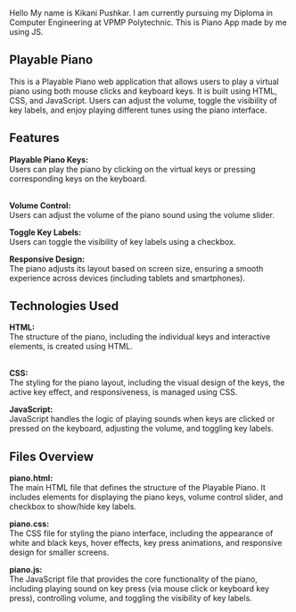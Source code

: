 Hello My name is Kikani Pushkar.
I am currently pursuing my Diploma in Computer Engineering at VPMP Polytechnic.
This is Piano App made by me using JS.

<h2>Playable Piano</h2>
This is a Playable Piano web application that allows users to play a virtual piano using both mouse clicks and keyboard keys. It is built using HTML, CSS, and JavaScript. Users can adjust the volume, toggle the visibility of key labels, and enjoy playing different tunes using the piano interface.

<h2>Features</h2>
<b>Playable Piano Keys:</b><br>
Users can play the piano by clicking on the virtual keys or pressing corresponding keys on the keyboard.<br><br>

<b>Volume Control:</b><br>
Users can adjust the volume of the piano sound using the volume slider.<br>

<b>Toggle Key Labels:</b><br>
Users can toggle the visibility of key labels using a checkbox.<br>

<b>Responsive Design:</b><br>
The piano adjusts its layout based on screen size, ensuring a smooth experience across devices (including tablets and smartphones).<br>

<h2>Technologies Used</h2>
<b>HTML:</b><br>
The structure of the piano, including the individual keys and interactive elements, is created using HTML.<br><br>

<b>CSS:</b><br>
The styling for the piano layout, including the visual design of the keys, the active key effect, and responsiveness, is managed using CSS.<br>

<b>JavaScript:</b><br>
JavaScript handles the logic of playing sounds when keys are clicked or pressed on the keyboard, adjusting the volume, and toggling key labels.<br>

<h2>Files Overview</h2>
<b>piano.html:</b><br>
The main HTML file that defines the structure of the Playable Piano. It includes elements for displaying the piano keys, volume control slider, and checkbox to show/hide key labels.<br>

<b>piano.css:</b><br>
The CSS file for styling the piano interface, including the appearance of white and black keys, hover effects, key press animations, and responsive design for smaller screens.<br>

<b>piano.js:</b><br>
The JavaScript file that provides the core functionality of the piano, including playing sound on key press (via mouse click or keyboard key press), controlling volume, and toggling the visibility of key labels.<br>
